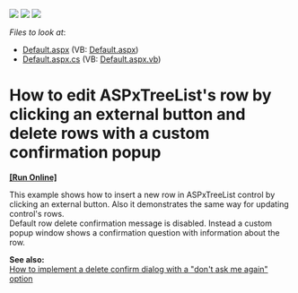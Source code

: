 <!-- default badges list -->
![](https://img.shields.io/endpoint?url=https://codecentral.devexpress.com/api/v1/VersionRange/128548635/10.2.5%2B)
[![](https://img.shields.io/badge/Open_in_DevExpress_Support_Center-FF7200?style=flat-square&logo=DevExpress&logoColor=white)](https://supportcenter.devexpress.com/ticket/details/E2938)
[![](https://img.shields.io/badge/📖_How_to_use_DevExpress_Examples-e9f6fc?style=flat-square)](https://docs.devexpress.com/GeneralInformation/403183)
<!-- default badges end -->
<!-- default file list -->
*Files to look at*:

* [Default.aspx](./CS/WebSite/Default.aspx) (VB: [Default.aspx](./VB/WebSite/Default.aspx))
* [Default.aspx.cs](./CS/WebSite/Default.aspx.cs) (VB: [Default.aspx.vb](./VB/WebSite/Default.aspx.vb))
<!-- default file list end -->
#  How to edit ASPxTreeList's row by clicking an external button and delete rows with a custom confirmation popup
<!-- run online -->
**[[Run Online]](https://codecentral.devexpress.com/e2938/)**
<!-- run online end -->


<p>This example shows how to insert a new row in ASPxTreeList control by clicking an external button. Also it demonstrates the same way for updating control's rows.<br />
Default row delete confirmation message is disabled. Instead a custom popup window shows a confirmation question with information about the row.</p><p><strong>See a</strong><strong>lso</strong><strong>:</strong><strong><br />
</strong><a href="https://www.devexpress.com/Support/Center/p/E1120">How to implement a delete confirm dialog with a "don't ask me again" option</a></p>

<br/>


